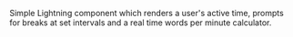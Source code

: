 Simple Lightning component which renders a user's active time, prompts
for breaks at set intervals and a real time words per minute calculator.
